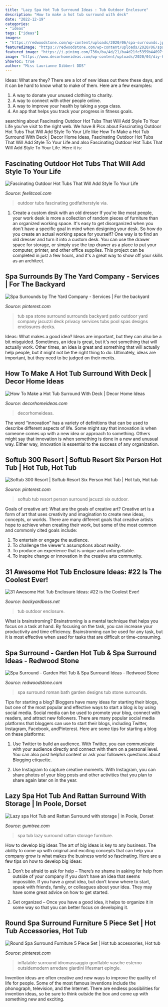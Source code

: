```yaml
---
title: "Lazy Spa Hot Tub Surround Ideas : Tub Outdoor Enclosure"
description: "How to make a hot tub surround with deck"
date: "2022-12-19"
categories:
- "ideas"
tags: ["ideas"]
images:
- "https://redwoodstone.com/wp-content/uploads/2020/06/spa-surrounds.jpg"
featuredImage: "https://redwoodstone.com/wp-content/uploads/2020/06/spa-surrounds.jpg"
featured_image: "https://i.pinimg.com/736x/ba/4d/21/ba4d21fc5359b44097ffd5c16784db07.jpg"
image: "https://www.decorhomeideas.com/wp-content/uploads/2020/04/diy-hot-tub-surround-2.jpg"
ShowToc: true
author: "Miss Laurianne Dibbert DDS"
---
```



Ideas: What are they?
There are a lot of new ideas out there these days, and it can be hard to know what to make of them. Here are a few examples:
1. A way to donate your unused clothing to charity.
2. A way to connect with other people online.
3. A way to improve your health by taking a yoga class.
4. An app that helps you track your progress in fitness goals.

	

		
searching about Fascinating Outdoor Hot Tubs That Will Add Style To Your Life you've visit to the right web. We have 8 Pics about Fascinating Outdoor Hot Tubs That Will Add Style To Your Life like How To Make a Hot Tub Surround With Deck | Decor Home Ideas, Fascinating Outdoor Hot Tubs That Will Add Style To Your Life and also Fascinating Outdoor Hot Tubs That Will Add Style To Your Life. Here it is:
		
    
## Fascinating Outdoor Hot Tubs That Will Add Style To Your Life

<img loading=lazy src="http://feelitcool.com/wp-content/uploads/2016/06/outdoor-hot-tubs-ideas12.jpg" onerror="this.onerror=null;this.src='https://tse4.mm.bing.net/th?id=OIP.lkwnNHWS5WL_hNMuVPQ8OwHaJ3&amp;pid=15.1';" alt="Fascinating Outdoor Hot Tubs That Will Add Style To Your Life">

_Source: feelitcool.com_

>outdoor tubs fascinating godfatherstyle via. 

	

1. Create a custom desk with an old dresser
If you're like most people, your work desk is more a collection of random pieces of furniture than an organized working space. It's easy to get disorganized when you don't have a specific goal in mind when designing your desk. So how do you create an actual working space for yourself? One way is to find an old dresser and turn it into a custom desk. You can use the drawer space for storage, or simply use the top drawer as a place to put your computer, printer, and other office supplies. This project can be completed in just a few hours, and it's a great way to show off your skills as an architect.

    
## Spa Surrounds By The Yard Company - Services | For The Backyard

<img loading=lazy src="https://s-media-cache-ak0.pinimg.com/736x/19/c8/3e/19c83e449558475523ee13189a1e9543--hot-tub-stone-surround-tub-cover.jpg" onerror="this.onerror=null;this.src='https://tse1.mm.bing.net/th?id=OIP._JKQPKmxUeDi-_0HD3CxvwHaFj&amp;pid=15.1';" alt="Spa Surrounds by The Yard Company - Services | For the backyard">

_Source: pinterest.com_

>tub spa stone surround surrounds backyard patio outdoor yard company jacuzzi deck privacy services tubs pool spas designs enclosures decks. 

	

Ideas: What makes a good idea?
Ideas are important, but they can also be a bit misguided. Sometimes, an idea is great, but it's not something that will actually work. Other times, an idea is great and something that will actually help people, but it might not be the right thing to do. Ultimately, ideas are important, but they need to be judged on their merits.

    
## How To Make A Hot Tub Surround With Deck | Decor Home Ideas

<img loading=lazy src="https://www.decorhomeideas.com/wp-content/uploads/2020/04/diy-hot-tub-surround-2.jpg" onerror="this.onerror=null;this.src='https://tse1.mm.bing.net/th?id=OIP.jmQ9b9xYei717GcnmiZ9ZgHaJ3&amp;pid=15.1';" alt="How To Make a Hot Tub Surround With Deck | Decor Home Ideas">

_Source: decorhomeideas.com_

>decorhomeideas. 

	

The word “innovation” has a variety of definitions that can be used to describe different aspects of life. Some might say that innovation is when someone comes up with a new idea or approach to something. Others might say that innovation is when something is done in a new and unusual way. Either way, innovation is essential to the success of any organization.

    
## Softub 300 Resort | Softub Resort Six Person Hot Tub | Hot Tub, Hot Tub

<img loading=lazy src="https://i.pinimg.com/736x/ba/4d/21/ba4d21fc5359b44097ffd5c16784db07.jpg" onerror="this.onerror=null;this.src='https://tse1.mm.bing.net/th?id=OIP.9i0y_O12E1mWrEp6tXfV1QHaHa&amp;pid=15.1';" alt="Softub 300 Resort | Softub Resort Six Person Hot Tub | Hot tub, Hot tub">

_Source: pinterest.com_

>softub tub resort person surround jacuzzi six outdoor. 

	

Goals of creative art: What are the goals of creative art?
Creative art is a form of art that uses creativity and imagination to create new ideas, concepts, or worlds. There are many different goals that creative artists hope to achieve when creating their work, but some of the most common and commonly cited goals include: 
1. To entertain or engage the audience.
2. To challenge the viewer's assumptions about reality.
3. To produce an experience that is unique and unforgettable.
4. To inspire change or innovation in the creative arts community.

    
## 31 Awesome Hot Tub Enclosure Ideas: #22 Is The Coolest Ever!

<img loading=lazy src="https://www.backyardboss.net/wp-content/uploads/2017/09/Outdoor-Design.jpg" onerror="this.onerror=null;this.src='https://tse4.mm.bing.net/th?id=OIP.dG8lTl0zfp4VDN0lzL2_uAHaLH&amp;pid=15.1';" alt="31 Awesome Hot Tub Enclosure Ideas: #22 is the Coolest Ever!">

_Source: backyardboss.net_

>tub outdoor enclosure. 

	

What is brainstroming? Brainstroming is a mental technique that helps you focus on a task at hand. By focusing on the task, you can increase your productivity and time efficiency. Brainstroming can be used for any task, but it is most effective when used for tasks that are difficult or time-consuming.

    
## Spa Surround - Garden Hot Tub &amp; Spa Surround Ideas - Redwood Stone

<img loading=lazy src="https://redwoodstone.com/wp-content/uploads/2020/06/spa-surrounds.jpg" onerror="this.onerror=null;this.src='https://tse4.mm.bing.net/th?id=OIP.EsG2W9JxPfsa2ooEiymWsQHaHa&amp;pid=15.1';" alt="Spa Surround - Garden Hot Tub &amp; Spa Surround Ideas - Redwood Stone">

_Source: redwoodstone.com_

>spa surround roman bath garden designs tub stone surrounds. 

	

Tips for starting a blog?
Bloggers have many ideas for starting their blogs, but one of the most popular and effective ways to start a blog is by using social media. Social media can be used to promote your blog, connect with readers, and attract new followers. There are many popular social media platforms that bloggers can use to start their blogs, including Twitter, Instagram, Facebook, andPinterest. Here are some tips for starting a blog on these platforms:
1. Use Twitter to build an audience. With Twitter, you can communicate with your audience directly and connect with them on a personal level. You can also post helpful content or ask your followers questions about Blogging etiquette.

2. Use Instagram to capture creative moments. With Instagram, you can share photos of your blog posts and other activities that you plan to share again later on in the year.

    
## Lazy Spa Hot Tub And Rattan Surround With Storage | In Poole, Dorset

<img loading=lazy src="https://i.ebayimg.com/00/s/MTAyNFg3Njg=/z/5hIAAOSwBp1bWyxq/$_86.JPG" onerror="this.onerror=null;this.src='https://tse2.mm.bing.net/th?id=OIP.F-uuIbGdjRYqSL18PAz3XAHaJ4&amp;pid=15.1';" alt="Lazy spa Hot Tub and Rattan Surround with storage | in Poole, Dorset">

_Source: gumtree.com_

>spa tub lazy surround rattan storage furniture. 

	

How to develop big ideas
The art of big ideas is key to any business. The ability to come up with original and exciting concepts that can help your company grow is what makes the business world so fascinating. Here are a few tips on how to develop big ideas:
1. Don’t be afraid to ask for help – There’s no shame in asking for help from outside of your company if you don’t have an idea that seems impossible. If you have a great idea, but don’t know where to start, speak with friends, family, or colleagues about your idea. They may have some great advice on how to get started.

2. Get organized – Once you have a good idea, it helps to organize it in some way so that you can better focus on developing it.

    
## Round Spa Surround Furniture 5 Piece Set | Hot Tub Accessories, Hot Tub

<img loading=lazy src="https://i.pinimg.com/736x/a6/d3/39/a6d33968900150f2ac2d53a05cc4c0a1.jpg" onerror="this.onerror=null;this.src='https://tse3.mm.bing.net/th?id=OIP.wWTIFTbjfxwm-LwjGkWuwAHaEg&amp;pid=15.1';" alt="Round Spa Surround Furniture 5 Piece Set | Hot tub accessories, Hot tub">

_Source: pinterest.com_

>inflatable surround idromassaggio gonflable vasche esterno outsidemodern arredare giardini lifesmart epingle. 

	

Invention ideas are often creative and new ways to improve the quality of life for people. Some of the most famous inventions include the phonograph, television, and the Internet. There are endless possibilities for invention ideas, so be sure to think outside the box and come up with something new and exciting.

